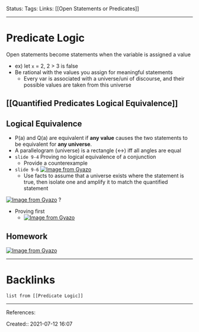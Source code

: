 Status: 
Tags: 
Links: [[Open Statements or Predicates]]
___
# Predicate Logic
Open statements become statements when the variable is assigned a value
- ex) let `x` = 2, 2 > 3 is false
- Be rational with the values you assign for meaningful statements
	- Every var is associated with a universe/uni of discourse, and their possible values are taken from this universe
## [[Quantified Predicates Logical Equivalence]]
## Logical Equivalence
- P(a) and Q(a) are equivalent if **any value** causes the two statements to be equivalent for **any universe**.
- A parallelogram (universe) is a rectangle (<->) iff all angles are equal
- `slide 9-4` Proving no logical equivalence of a conjunction
	- Provide a counterexample
- `slide 9-6` [![Image from Gyazo](https://i.gyazo.com/99e910c2a9aacd2a72e7bc0d6237ed78.png)](https://gyazo.com/99e910c2a9aacd2a72e7bc0d6237ed78)
	- Use facts to assume that a universe exists where the statement is true, then isolate one and amplify it to match the quantified statement

[![Image from Gyazo](https://i.gyazo.com/1f9e80c7d4fca2ea869bb3b2669cc537.png)](https://gyazo.com/1f9e80c7d4fca2ea869bb3b2669cc537)
?
- Proving first
	- [![Image from Gyazo](https://i.gyazo.com/1689eb3889ed24da88979dfb21dcde5f.png)](https://gyazo.com/1689eb3889ed24da88979dfb21dcde5f)
## Homework
[![Image from Gyazo](https://i.gyazo.com/d6afc64fae90fc3bf4870e0e4f766257.png)](https://gyazo.com/d6afc64fae90fc3bf4870e0e4f766257)
___
# Backlinks
```dataview
list from [[Predicate Logic]]
```
___
References: 

Created:: 2021-07-12 16:07
